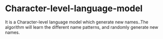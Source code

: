 # Character-level-language-model
It is a Character-level language model which generate new names..The algorithm will learn the different name patterns, and randomly generate new names.
